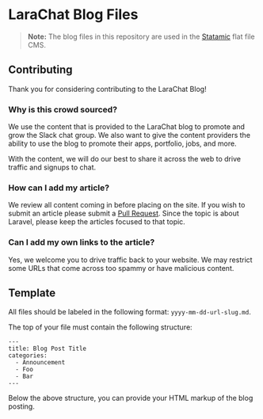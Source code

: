 # LaraChat Blog Files

> **Note:** The blog files in this repository are used in the [Statamic](http://statamic.com/) flat file CMS. 

## Contributing

Thank you for considering contributing to the LaraChat Blog! 

### Why is this crowd sourced?

We use the content that is provided to the LaraChat blog to promote and grow the Slack chat group. We also want to give the content providers the ability to use the blog to promote their apps, portfolio, jobs, and more. 

With the content, we will do our best to share it across the web to drive traffic and signups to chat. 

### How can I add my article?

We review all content coming in before placing on the site. If you wish to submit an article please submit a [Pull Request](https://github.com/larachat/blog/pulls). Since the topic is about Laravel, please keep the articles focused to that topic. 

### Can I add my own links to the article?

Yes, we welcome you to drive traffic back to your website. We may restrict some URLs that come across too spammy or have malicious content. 


## Template

All files should be labeled in the following format: `yyyy-mm-dd-url-slug.md`. 

The top of your file must contain the following structure: 

```
---
title: Blog Post Title
categories:
  - Announcement
  - Foo
  - Bar
---
```

Below the above structure, you can provide your HTML markup of the blog posting. 
